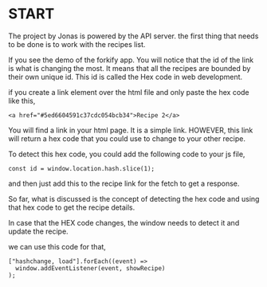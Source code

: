 # START

The project by Jonas is powered by the API server. the first thing that needs to be done is to work with the recipes list.

If you see the demo of the forkify app. You will notice that the id of the link is what is changing the most. It means that all the recipes are bounded by their own unique id. This id is called the Hex code in web development.

if you create a link element over the html file and only paste the hex code like this,

```
<a href="#5ed6604591c37cdc054bcb34">Recipe 2</a>
```

You will find a link in your html page. It is a simple link. HOWEVER, this link will return a hex code that you could use to change to your other recipe.

To detect this hex code, you could add the following code to your js file,

```
const id = window.location.hash.slice(1);
```

and then just add this to the recipe link for the fetch to get a response.

So far, what is discussed is the concept of detecting the hex code and using that hex code to get the recipe details.

In case that the HEX code changes, the window needs to detect it and update the recipe.


we can use this code for that, 

```
["hashchange, load"].forEach((event) =>
  window.addEventListener(event, showRecipe)
);
```
